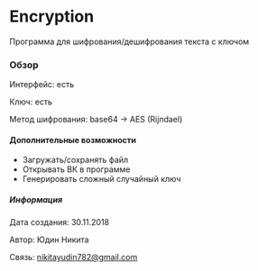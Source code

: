 # Encryption

Программа для шифрования/дешифрования текста с ключом

### Обзор

Интерфейс: есть

Ключ: есть

Метод шифрования: base64 -> AES (Rijndael)

#### Дополнительные возможности
* Загружать/сохранять файл
* Открывать ВК в программе
* Генерировать сложный случайный ключ

##### Информация

Дата создания: 30.11.2018

Автор: Юдин Никита

Связь: nikitayudin782@gmail.com
